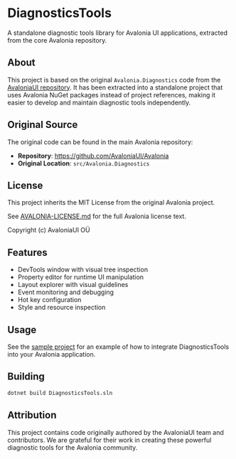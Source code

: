 # DiagnosticsTools

A standalone diagnostic tools library for Avalonia UI applications, extracted from the core Avalonia repository.

## About

This project is based on the original `Avalonia.Diagnostics` code from the [AvaloniaUI repository](https://github.com/AvaloniaUI/Avalonia). It has been extracted into a standalone project that uses Avalonia NuGet packages instead of project references, making it easier to develop and maintain diagnostic tools independently.

## Original Source

The original code can be found in the main Avalonia repository:
- **Repository**: https://github.com/AvaloniaUI/Avalonia
- **Original Location**: `src/Avalonia.Diagnostics`

## License

This project inherits the MIT License from the original Avalonia project.

See [AVALONIA-LICENSE.md](./AVALONIA-LICENSE.md) for the full Avalonia license text.

Copyright (c) AvaloniaUI OÜ

## Features

- DevTools window with visual tree inspection
- Property editor for runtime UI manipulation
- Layout explorer with visual guidelines
- Event monitoring and debugging
- Hot key configuration
- Style and resource inspection

## Usage

See the [sample project](./samples/DiagnosticsToolsSample) for an example of how to integrate DiagnosticsTools into your Avalonia application.

## Building

```bash
dotnet build DiagnosticsTools.sln
```

## Attribution

This project contains code originally authored by the AvaloniaUI team and contributors. We are grateful for their work in creating these powerful diagnostic tools for the Avalonia community.
